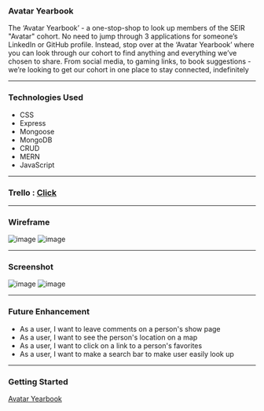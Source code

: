 ### Avatar Yearbook

The ‘Avatar Yearbook’ - a one-stop-shop to look up members of the SEIR "Avatar"  cohort. No need to jump through 3 applications for someone’s LinkedIn or GitHub profile. Instead, stop over at the ‘Avatar Yearbook’ where you can look through our cohort to find anything and everything we’ve chosen to share. From social media, to gaming links, to book suggestions - we’re looking to get our cohort in one place to stay connected, indefinitely

---

### Technologies Used
 - CSS
 - Express
 - Mongoose
 - MongoDB
 - CRUD
 - MERN
 - JavaScript

---

### Trello : [Click](https://trello.com/b/EJ9tLqtX/avatar-yearbook)

---

### Wireframe

![image](https://user-images.githubusercontent.com/104465292/175311921-1bf4a845-d5a5-4161-a592-eefd97ead6df.png)
![image](https://user-images.githubusercontent.com/104465292/175318966-17ef9ada-0005-45fc-92de-bae7419410ff.png)

---
### Screenshot

![image](https://user-images.githubusercontent.com/104465292/175374705-aa2d99bf-0ea8-43d4-85ec-317791371791.png)
![image](https://user-images.githubusercontent.com/104465292/175374836-35985d5e-4911-44b5-9c22-7cdb6be774dc.png)

---
### Future Enhancement

 - As a user, I want to leave comments on a person's show page
 - As a user, I want to see the person's location on a map
 - As a user, I want to click on a link to a person's favorites
 - As a user, I want to make a search bar to make user easily look up
---
 
 ### Getting Started
  [Avatar Yearbook](https://avatar-yearbook.netlify.app/)
